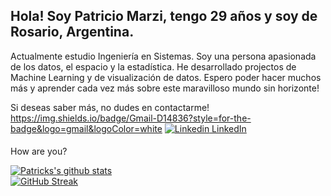 <h2> Hola! Soy Patricio Marzi, tengo 29 años y soy de Rosario, Argentina. </h2>

Actualmente estudio Ingeniería en Sistemas. Soy una persona apasionada de los datos, el espacio y la estadística. 
He desarrollado projectos de Machine Learning y de visualización de datos. Espero poder hacer muchos más y aprender cada vez más sobre este maravilloso mundo sin horizonte!







Si deseas saber más, no dudes en contactarme!
https://img.shields.io/badge/Gmail-D14836?style=for-the-badge&logo=gmail&logoColor=white
[![Linkedin](https://i.stack.imgur.com/gVE0j.png) LinkedIn](https://www.linkedin.com/patricio-marzi)
####

<p text-align: "center"> How are you? </p>

<!--
**PatoMarzi/PatoMarzi** is a ✨ _special_ ✨ repository because its `README.md` (this file) appears on your GitHub profile.

Here are some ideas to get you started:

- 🔭 I’m currently working on ...
- 🌱 I’m currently learning ...
- 👯 I’m looking to collaborate on ...
- 🤔 I’m looking for help with ...
- 💬 Ask me about ...
- 📫 How to reach me: ...
- 😄 Pronouns: ...
- ⚡ Fun fact: ...
-->

[![Patricks's github stats](https://github-readme-stats.vercel.app/api?username=PatoMarzi)](https://github.com/anuraghazra/github-readme-stats) <br>
[![GitHub Streak](https://streak-stats.demolab.com?user=PatoMarzi&theme=github-dark-blue&hide_border=true&date_format=M%20j%5B%2C%20Y%5D&card_width=1000)](https://git.io/streak-stats)
